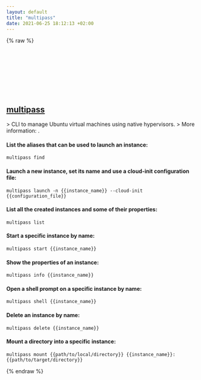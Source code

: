 ```yaml
---
layout: default
title: "multipass"
date: 2021-06-25 18:12:13 +02:00
---
```

{% raw %}
<h2 id="multipass">
  <a href="/en/common/multipass.html">multipass</a> <a href="#multipass"><svg class="icon">
    <use href="/assets/images/unicode_sprite.svg#link" />
  </svg></a>
</h2>
> CLI to manage Ubuntu virtual machines using native hypervisors.
> More information: <https://multipass.run/>.

#### List the aliases that can be used to launch an instance:
```shell
multipass find
```
#### Launch a new instance, set its name and use a cloud-init configuration file:
```shell
multipass launch -n {{instance_name}} --cloud-init {{configuration_file}}
```
#### List all the created instances and some of their properties:
```shell
multipass list
```
#### Start a specific instance by name:
```shell
multipass start {{instance_name}}
```
#### Show the properties of an instance:
```shell
multipass info {{instance_name}}
```
#### Open a shell prompt on a specific instance by name:
```shell
multipass shell {{instance_name}}
```
#### Delete an instance by name:
```shell
multipass delete {{instance_name}}
```
#### Mount a directory into a specific instance:
```shell
multipass mount {{path/to/local/directory}} {{instance_name}}:{{path/to/target/directory}}
```
{% endraw %}